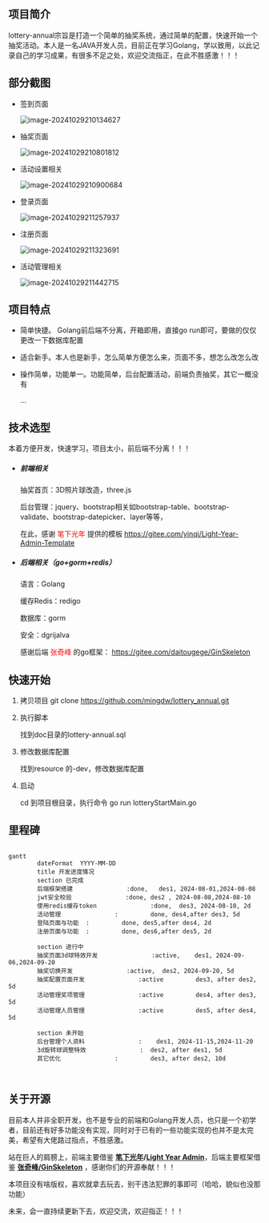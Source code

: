 ## 项目简介
lottery-annual宗旨是打造一个简单的抽奖系统，通过简单的配置，快速开始一个抽奖活动。本人是一名JAVA开发人员，目前正在学习Golang，学以致用，以此记录自己的学习成果，有很多不足之处，欢迎交流指正，在此不胜感激！！！



## 部分截图

- 签到页面

  ![image-20241029210134627](https://github.com/mingdw/lottery_annual/blob/master/doc/img/image-20241029210134627.png)

- 抽奖页面

  ![image-20241029210801812](https://github.com/mingdw/lottery_annual/blob/master/doc/img/image-20241029210801812.png)

- 活动设置相关

  ![image-20241029210900684](https://github.com/mingdw/lottery_annual/blob/master/doc/img/image-20241029210900684.png)

- 登录页面

  ![image-20241029211257937](https://github.com/mingdw/lottery_annual/blob/master/doc/img/image-20241029211257937.png)

- 注册页面

  ![image-20241029211323691](https://github.com/mingdw/lottery_annual/blob/master/doc/img/image-20241029211323691.png)

- 活动管理相关

  ![image-20241029211442715](https://github.com/mingdw/lottery_annual/blob/master/doc/img/image-20241029211442715.png)

## 项目特点

- 简单快捷。  Golang前后端不分离，开箱即用，直接go run即可，要做的仅仅更改一下数据库配置

- 适合新手。本人也是新手，怎么简单方便怎么来，页面不多，想怎么改怎么改

- 操作简单，功能单一。功能简单，后台配置活动，前端负责抽奖，其它一概没有

  ...



## 技术选型

本着方便开发，快速学习，项目太小，前后端不分离！！！

- ##### 前端相关

  抽奖首页：3D照片球改造，three.js

  后台管理：jquery、bootstrap相关如bootstrap-table、bootstrap-validate、bootstrap-datepicker、layer等等，

  在此，感谢<font color=red> 笔下光年 </font>提供的模板 <a> https://gitee.com/yinqi/Light-Year-Admin-Template</a>

- ##### 后端相关（go+gorm+redis）

  语言：Golang

  缓存Redis：redigo

  数据库：gorm

  安全：dgrijalva

  感谢后端 <font color=red>张奇峰 </font>的go框架：<a><font color=red> https://gitee.com/daitougege/GinSkeleton</font></a>

  

## 快速开始

1. 拷贝项目 git  clone  https://github.com/mingdw/lottery_annual.git

2. 执行脚本

   找到doc目录的lottery-annual.sql

3. 修改数据库配置

   找到resource 的-dev，修改数据库配置

4. 启动

   cd 到项目根目录，执行命令 go run lotteryStartMain.go



## 里程碑

```mermaid

gantt
        dateFormat  YYYY-MM-DD
        title 开发进度情况
        section 已完成
        后端框架搭建               :done,   des1, 2024-08-01,2024-08-08
        jwt安全校验               :done, des2 , 2024-08-08,2024-08-10
        使用redis缓存token               :done,  des3, 2024-08-10, 2d
        活动管理               :         done, des4,after des3, 5d
        登陆页面与功能  :         done, des5,after des4, 2d
        注册页面与功能  :         done, des6,after des5, 2d
        
        section 进行中
        抽奖页面3d球特效开发               :active,    des1, 2024-09-06,2024-09-20
        抽奖切换开发               :active,  des2, 2024-09-20, 5d
        抽奖配置页面开发               :active         des3, after des2, 5d
        活动管理奖项管理               :active         des4, after des3, 5d
        活动管理人员管理               :active         des5, after des4, 5d
        
        section 未开始
        后台管理个人资料               :    des1, 2024-11-15,2024-11-20
        3d旋转球调整特效               :  des2, after des1, 5d
        其它优化               :         des3, after des2, 10d
        


```



## 关于开源

目前本人并非全职开发，也不是专业的前端和Golang开发人员，也只是一个初学者，目前还有好多功能没有实现，同时对于已有的一些功能实现的也并不是太完美，希望有大佬路过指点，不胜感激。

站在巨人的肩膀上，前端主要借鉴 **[笔下光年](https://gitee.com/yinqi)/[Light Year Admin](https://gitee.com/yinqi/Light-Year-Admin-Template)**，后端主要框架借鉴 <a href="https://gitee.com/daitougege/GinSkeleton"><strong>张奇峰/GinSkeleton</strong></a> ，感谢你们的开源奉献！！！

本项目没有啥版权，喜欢就拿去玩去，别干违法犯罪的事即可（哈哈，貌似也没那功能）

未来，会一直持续更新下去，欢迎交流，欢迎指正！！！



